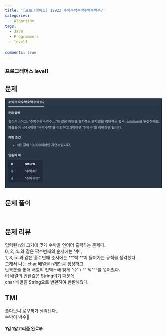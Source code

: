 ```yaml
---
title: '[프로그래머스] 12922 수박수박수박수박수박수?'
categories:
  - Algorithm
tags:
  - Java
  - Programmers
  - level1

comments: true 
---
```

### 프로그래머스 level1

## 문제
 <a href="/assets/images/P12922.png"><img src="/assets/images/P12922.png"></a>
 <br/>

## 문제 풀이

<script src="https://gist.github.com/kyeahen/6344184b19a967337486642b955cee03.js"></script>
<br/>

## 문제 리뷰

입력된 n의 크기에 맞게 수박을 연이어 출력하는 문제다. <br>
0, 2, 4..와 같은 짝수번째의 순서에는 **'수'**, <br>
1, 3, 5..와 같은 홀수번째 순서에는 **'박'**이 들어가는 규칙을 생각했다. <br>
그래서 나는 char 배열을 n개만큼 생성하고 <br>
반복문을 통해 배열의 인덱스에 맞게 **'수'** / **'박'**을 넣어줬다. <br>
이 배열의 반환값은 String이기 때문에 <br>
char 배열을 String으로 변환하여 반환해줬다. <br>

## TMI

풀다보니 로꾸꺼가 생각난다.. <br>
수박이 박수🍉<br>
<br/>
**1일 1알고리즘 완료🤓**


